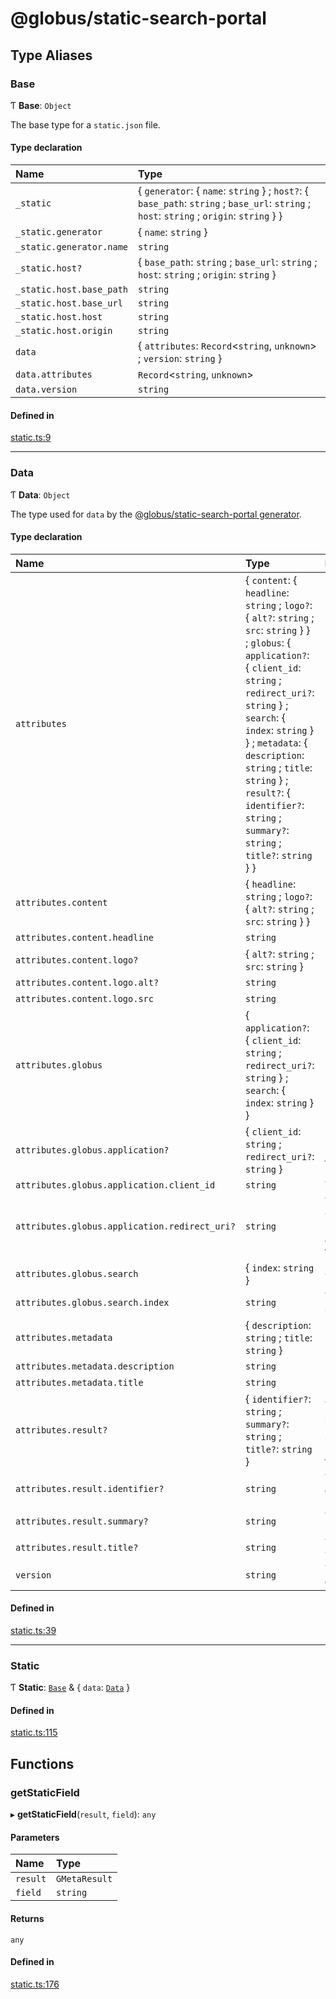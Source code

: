 # @globus/static-search-portal

## Type Aliases

### Base

Ƭ **Base**: `Object`

The base type for a `static.json` file.

#### Type declaration

| Name | Type |
| :------ | :------ |
| `_static` | \{ `generator`: \{ `name`: `string`  } ; `host?`: \{ `base_path`: `string` ; `base_url`: `string` ; `host`: `string` ; `origin`: `string`  }  } |
| `_static.generator` | \{ `name`: `string`  } |
| `_static.generator.name` | `string` |
| `_static.host?` | \{ `base_path`: `string` ; `base_url`: `string` ; `host`: `string` ; `origin`: `string`  } |
| `_static.host.base_path` | `string` |
| `_static.host.base_url` | `string` |
| `_static.host.host` | `string` |
| `_static.host.origin` | `string` |
| `data` | \{ `attributes`: `Record`\<`string`, `unknown`\> ; `version`: `string`  } |
| `data.attributes` | `Record`\<`string`, `unknown`\> |
| `data.version` | `string` |

#### Defined in

[static.ts:9](https://github.com/globus/static-search-portal/blob/ebf79bd/static.ts#L9)

___

### Data

Ƭ **Data**: `Object`

The type used for `data` by the [@globus/static-search-portal generator](https://github.com/globus/static-search-portal).

#### Type declaration

| Name | Type | Description |
| :------ | :------ | :------ |
| `attributes` | \{ `content`: \{ `headline`: `string` ; `logo?`: \{ `alt?`: `string` ; `src`: `string`  }  } ; `globus`: \{ `application?`: \{ `client_id`: `string` ; `redirect_uri?`: `string`  } ; `search`: \{ `index`: `string`  }  } ; `metadata`: \{ `description`: `string` ; `title`: `string`  } ; `result?`: \{ `identifier?`: `string` ; `summary?`: `string` ; `title?`: `string`  }  } | - |
| `attributes.content` | \{ `headline`: `string` ; `logo?`: \{ `alt?`: `string` ; `src`: `string`  }  } | - |
| `attributes.content.headline` | `string` | - |
| `attributes.content.logo?` | \{ `alt?`: `string` ; `src`: `string`  } | - |
| `attributes.content.logo.alt?` | `string` | - |
| `attributes.content.logo.src` | `string` | - |
| `attributes.globus` | \{ `application?`: \{ `client_id`: `string` ; `redirect_uri?`: `string`  } ; `search`: \{ `index`: `string`  }  } | - |
| `attributes.globus.application?` | \{ `client_id`: `string` ; `redirect_uri?`: `string`  } | Information about your registered Globus Auth Application (Client) **`See`** https://docs.globus.org/api/auth/developer-guide/#developing-apps |
| `attributes.globus.application.client_id` | `string` | The UUID of the client application. |
| `attributes.globus.application.redirect_uri?` | `string` | The redirect URI for the Globus Auth login page to complete the OAuth2 flow. The portal will make a reasonable effort to determine this URI, but this field is provided as a fallback. To use the portal's built-in authorization handling, redirects should be sent to `/authenticate` on the host. **`Example`** ```ts "https://example.com/data-portal/authenticate" ``` |
| `attributes.globus.search` | \{ `index`: `string`  } | Configuration for Search-related functionality in the portal. |
| `attributes.globus.search.index` | `string` | The UUID of the Globus Search Index that will be used as the data source. |
| `attributes.metadata` | \{ `description`: `string` ; `title`: `string`  } | - |
| `attributes.metadata.description` | `string` | - |
| `attributes.metadata.title` | `string` | - |
| `attributes.result?` | \{ `identifier?`: `string` ; `summary?`: `string` ; `title?`: `string`  } | The result object is used to determine how the portal will render the search results. - All fields are optional, but recommended for a better user experience. - Values are expected to be paths to the desired field in the Globus `GMetaResult` object. **`See`** https://docs.globus.org/api/search/reference/get_subject/#gmetaresult |
| `attributes.result.identifier?` | `string` | The field to use as the identifier for the result. This field is used to generate the URL for the result (e.g., `/results/:identifier`). **`Default`** ```ts "subject" ``` |
| `attributes.result.summary?` | `string` | The field to use as the summary for the result. **`Example`** ```ts "entries[0].content.summary" ``` |
| `attributes.result.title?` | `string` | The field to use as the title for the result. **`Default`** ```ts "subject" ``` **`Example`** ```ts "entries[0].content.title" ``` |
| `version` | `string` | The version of the `data` object, which is used to determine how the generator will render its `attributes`. **`Example`** ```ts "1.0.0" ``` |

#### Defined in

[static.ts:39](https://github.com/globus/static-search-portal/blob/ebf79bd/static.ts#L39)

___

### Static

Ƭ **Static**: [`Base`](modules.md#base) & \{ `data`: [`Data`](modules.md#data)  }

#### Defined in

[static.ts:115](https://github.com/globus/static-search-portal/blob/ebf79bd/static.ts#L115)

## Functions

### getStaticField

▸ **getStaticField**(`result`, `field`): `any`

#### Parameters

| Name | Type |
| :------ | :------ |
| `result` | `GMetaResult` |
| `field` | `string` |

#### Returns

`any`

#### Defined in

[static.ts:176](https://github.com/globus/static-search-portal/blob/ebf79bd/static.ts#L176)
